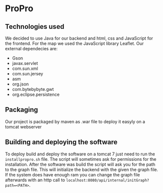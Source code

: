 # ProPro

## Technologies used
We decided to use Java for our backend and html, css and JavaScript for the frontend. For the map we used the JavaScript library Leaflet. Our external dependecies are:
  - Gson
  - javax.servlet
  - com.sun.xml
  - com.sun.jersey
  - asm
  - org.json
  - com.bytebybyte.gwt
  - org.eclipse.persistence

## Packaging
Our project is packaged by maven as .war file to deploy it easyly on a tomcat webserver

## Building and deploying the software
To deploy build and deploy the software on a tomcat 7 just need to run the `installpropro.sh` file. The script will sometimes ask for permissions for the installation. After the software was build the script will ask you for the path to the graph file. This will initialize the backend with the given the graph file. If the system does have enough ram you can change the graph file afterwards with an http call to `localhost:8080/api/internal/initGraph?path=<PATH>`.
